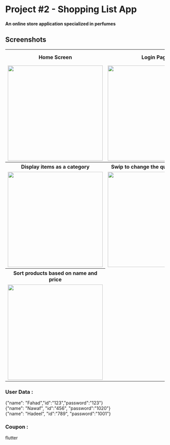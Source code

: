# Project #2 - Shopping List App
 #### An online store application specialized in perfumes

  






## Screenshots
<Table>
        <th>Home Screen</th>
        <th>Login Page</th>
        <th>buy item, the remaining quantity has decreased</th>
    </tr>
    <tr>
        <td><img src="https://github.com/Alawashez2/Project-2/assets/94991478/35c5bb6b-d35f-4680-b298-588c1b647aa2" width=300/></td>
        <td><img src="https://github.com/Alawashez2/Project-2/assets/94991478/8efe48f7-ce11-4cfc-b64a-6c2f1bb876ad" width=300/></td>
        <td><img src="https://github.com/Alawashez2/Project-2/assets/94991478/303d2232-f777-459a-8cd0-9097ddc47a7e" width=300/></td>
    </tr>
    <tr>                   
        <th>Display items as a category</th>
        <th>Swip to change the quantity of item </th>
        <th>Apply a coupon to git discount</th>
    </tr>
    <tr>
        <td><img src="https://github.com/Alawashez2/Project-2/assets/94991478/815d4b0a-966c-4f5b-a4c5-aa92ef49c6a5" width=300/></td>
        <td><img src="https://github.com/Alawashez2/Project-2/assets/94991478/e410eef4-0a58-4cab-aa3c-b4cc30b85ddc" width=300/></td>
        <td><img src="https://github.com/Alawashez2/Project-2/assets/94991478/88409c18-4816-44bf-b433-b7e38d7f16da" width=300/></td>
    </tr>
    <tr>                   
        <th>Sort products based on name and price</th>
    </tr>
    <tr>
        <td><img src="https://github.com/Alawashez2/Project-2/assets/94991478/d6306daa-3a5a-4518-9c7b-63ec65dc9a36" width=300/></td>
    </tr>

</Table>

### User Data :
 {"name": "Fahad","id":"123","password":"123"}      
 {"name": "Nawaf", "id":"456", "password":"1020"}      
 {"name": "Hadeel", "id":"789", "password":"1001"}

### Coupon :
flutter
 
